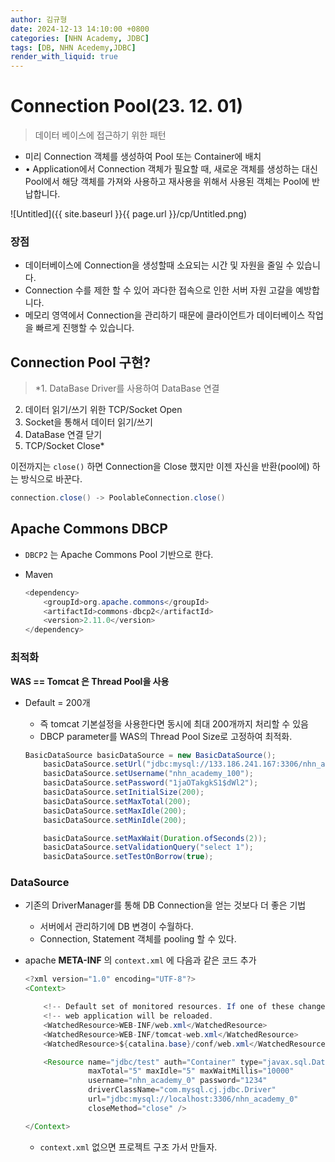 ```yaml
---
author: 김규형
date: 2024-12-13 14:10:00 +0800
categories: [NHN Academy, JDBC]
tags: [DB, NHN Acedemy,JDBC]
render_with_liquid: true
---
```




# Connection Pool(23. 12. 01)

> 데이터 베이스에 접근하기 위한 패턴
> 
- 미리 Connection 객체를 생성하여 Pool 또는 Container에 배치
- • Application에서 Connection 객체가 필요할 때, 새로운 객체를 생성하는 대신 Pool에서 해당 객체를 가져와 사용하고 재사용을 위해서 사용된 객체는 Pool에 반납합니다.

![Untitled]({{ site.baseurl }}{{ page.url }}/cp/Untitled.png)

### 장점

- 데이터베이스에 Connection을 생성할때 소요되는 시간 및 자원을 줄일 수 있습니다.
- Connection 수를 제한 할 수 있어 과다한 접속으로 인한 서버 자원 고갈을 예방합니다.
- 메모리 영역에서 Connection을 관리하기 때문에 클라이언트가 데이터베이스 작업을 빠르게 진행할 수 있습니다.

## Connection Pool 구현?

> *1. DataBase Driver를 사용하여 DataBase 연결
2. 데이터 읽기/쓰기 위한 TCP/Socket Open
3. Socket을 통해서 데이터 읽기/쓰기
4. DataBase 연결 닫기
5. TCP/Socket Close*
> 

이전까지는 `close()` 하면 Connection을 Close 했지만 이젠 자신을 반환(pool에) 하는 방식으로 바꾼다.

```java
connection.close() -> PoolableConnection.close()
```

## Apache Commons DBCP

- `DBCP2` 는 Apache Commons Pool 기반으로 한다.
- Maven
    
    ```java
    <dependency>
        <groupId>org.apache.commons</groupId>
        <artifactId>commons-dbcp2</artifactId>
        <version>2.11.0</version>
    </dependency>
    ```
    

### 최적화

**WAS == Tomcat 은 Thread Pool을 사용**

- Default = 200개
    - 즉 tomcat 기본설정을 사용한다면 동시에 최대 200개까지 처리할 수 있음
    - DBCP parameter를 WAS의 Thread Pool Size로 고정하여 최적화.
    
    ```java
    BasicDataSource basicDataSource = new BasicDataSource();
        basicDataSource.setUrl("jdbc:mysql://133.186.241.167:3306/nhn_academy_100");
        basicDataSource.setUsername("nhn_academy_100");
        basicDataSource.setPassword("1jaOTakgkS1$dWl2");
        basicDataSource.setInitialSize(200);
        basicDataSource.setMaxTotal(200);
        basicDataSource.setMaxIdle(200);
        basicDataSource.setMinIdle(200);
    
        basicDataSource.setMaxWait(Duration.ofSeconds(2));
        basicDataSource.setValidationQuery("select 1");
        basicDataSource.setTestOnBorrow(true);
    ```
    

### DataSource

- 기존의 DriverManager를 통해 DB Connection을 얻는 것보다  더 좋은 기법
    - 서버에서 관리하기에 DB 변경이 수월하다.
    - Connection, Statement 객체를 pooling 할 수 있다.
- apache **META-INF** 의 `context.xml` 에 다음과 같은 코드 추가
    
    ```java
    <?xml version="1.0" encoding="UTF-8"?>
    <Context>
    
        <!-- Default set of monitored resources. If one of these changes, the    -->
        <!-- web application will be reloaded.                                   -->
        <WatchedResource>WEB-INF/web.xml</WatchedResource>
        <WatchedResource>WEB-INF/tomcat-web.xml</WatchedResource>
        <WatchedResource>${catalina.base}/conf/web.xml</WatchedResource>
    
        <Resource name="jdbc/test" auth="Container" type="javax.sql.DataSource"
                  maxTotal="5" maxIdle="5" maxWaitMillis="10000"
                  username="nhn_academy_0" password="1234"
                  driverClassName="com.mysql.cj.jdbc.Driver"
                  url="jdbc:mysql://localhost:3306/nhn_academy_0"
                  closeMethod="close" />
    
    </Context>
    ```
    
    - `context.xml` 없으면 프로젝트 구조 가서 만들자.